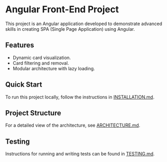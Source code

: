 # Angular Front-End Project

This project is an Angular application developed to demonstrate advanced skills in creating SPA (Single Page Application) using Angular.

## Features

- Dynamic card visualization.
- Card filtering and removal.
- Modular architecture with lazy loading.

## Quick Start

To run this project locally, follow the instructions in [INSTALLATION.md](./documents/INSTALLATION.md).

## Project Structure

For a detailed view of the architecture, see [ARCHITECTURE.md](./documents/ARCHITECTURE.md).

## Testing

Instructions for running and writing tests can be found in [TESTING.md](./documents/TESTING.md).
